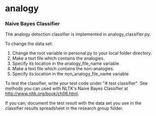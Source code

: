 # analogy

### Naive Bayes Classifier
The analogy detection classifier is implemented in analogy_classifier.py.

To change the data set:
1. Change the root variable in personal.py to your local folder directory.
2. Make a text file which contains the analogies.
3. Specify its location in the analogy_file_name variable
4. Make a text file which contains the non-analogies.
5. Specify its location in the non_analogy_file_name variable

To test the classifier, write your test code under "# test classifier".
See methods you can used with NLTK's Naive Bayes Classifier at http://www.nltk.org/book/ch06.html.

If you can, document the test result with the data set you use in the classifier results spreadsheet in the research group folder.
